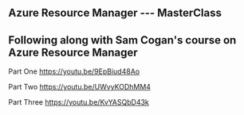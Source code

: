 ## Azure Resource Manager --- MasterClass
## Following along with Sam Cogan's course on Azure Resource Manager

Part One
https://youtu.be/9EpBiud48Ao

Part Two
https://youtu.be/UWvyKODhMM4

Part Three
https://youtu.be/KvYASQbD43k
